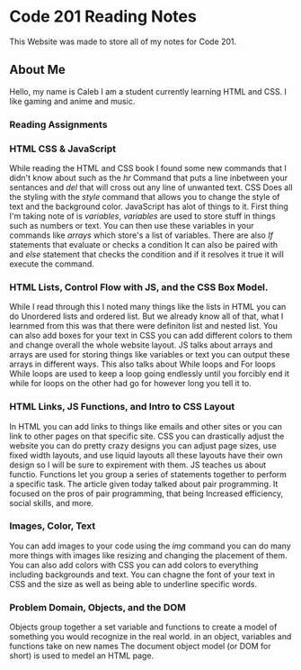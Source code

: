 # Code 201 Reading Notes

This Website was made to store all of my notes for Code 201.

## About Me

Hello, my name is Caleb I am a student currently learning HTML and CSS. I like gaming and anime and music.

### Reading Assignments

### HTML CSS & JavaScript

While reading the HTML and CSS book I found some new commands that I didn't know about such as the _hr_ Command that puts a line inbetween your sentances and _del_ that will cross out any line of unwanted text. CSS Does all the styling with the _style_ command that allows you to change the style of text and the background color. JavaScript has alot of things to it. First thing I'm taking note of is _variables_, _variables_ are used to store stuff in things such as numbers or text. You can then use these variables in your commands like _arrays_ which store's a list of variables. There are also _If_ statements that evaluate or checks a condition It can also be paired with and _else_ statement that checks the condition and if it resolves it true it will execute the command.


### HTML Lists, Control Flow with JS, and the CSS Box Model.

While I read through this I noted many things like the lists in HTML you can do Unordered lists and ordered list. But we already know all of that, what I learnmed from this was that there were definiton list and nested list. You can also add boxes for your text in CSS you can add different colors to them and change overall the whole website layout. JS talks about arrays and arrays are used for storing things like variables or text you can output these arrays in different ways. This also talks about While loops and For loops While loops are used to keep a loop going endlessly until you forcibly end it while for loops on the other had go for however long you tell it to.


### HTML Links, JS Functions, and Intro to CSS Layout

In HTML you can add links to things like emails and other sites or you can link to other pages on that specific site. CSS you can drastically adjust the website you can do pretty crazy designs you can adjust page sizes, use fixed width layouts, and use liquid layouts all these layouts have their own design so I will be sure to expirement with them. JS teaches us about functio. Functions let you group a series of statements together to perform a specific task. The article given today talked about pair programming. It focused on the pros of pair programming, that being Increased efficiency, social skills, and more.


### Images, Color, Text

You can add images to your code using the _img_ command you can do many more things with images like resizing and changing the placement of them. You can also add colors with CSS you can add colors to everything including backgrounds and text. You can chagne the font of your text in CSS and the size as well as being able to underline specific words.


### Problem Domain, Objects, and the DOM

Objects group together a set variable and functions to create a model of something you would recognize in the real world. in an object, variables and functions take on new names
The document object model (or DOM for short) is used to medel an HTML page.
